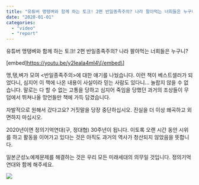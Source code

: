 ```yaml
---
title: "유튜버 맹탱벼와 함께 하는 토크! 2편 반일종족주의? 나라 팔아먹는 너희들은 누구니?"
date: "2020-01-01"
categories: 
  - "video"
  - "report"
---
```


유튜버 맹탱벼와 함께 하는 토크! 2편 반일종족주의? 나라 팔아먹는 너희들은 누구니?

\[embed\]https://youtu.be/y2IeaIa4mI4\[/embed\]

맹,탱,벼가 모여 <반일종족주의>에 대한 얘기를 나눴습니다. 이런 책이 베스트셀러가 되었다니, 심지어 이 책에 나온 내용이 사실이라 믿는 사람도 있다니... 놀랍지 않을 수 없습니다. 말로는 다 할 수 없는 고통을 당하고 심지어 죽임을 당했던 과거의 조상들이 무덤에서 뛰쳐나올 망언들만 책에 가득 담겼습니다.

자발적으로 원해서 갔다고요? 거짓말을 당장 중단하십시오. 진실을 더 이상 왜곡하고 외면하지 마십시오.

2020년이면 정의기억연대(구, 정대협) 30주년이 됩니다. 이토록 오랜 시간 동안 시위를 하고 활동을 이어가고 있다는 것은 아직도 과거의 역사가 청산되지 않았음을 뜻합니다.

일본군성노예제문제를 해결하는 것은 우리 모든 미래세대의 의무일 것입니다. 정의기억연대와 함께 해주세요.

![](https://womenandwar.net/kr/wp-content/uploads/2020/01/반일종족주의-썸네일.png)
